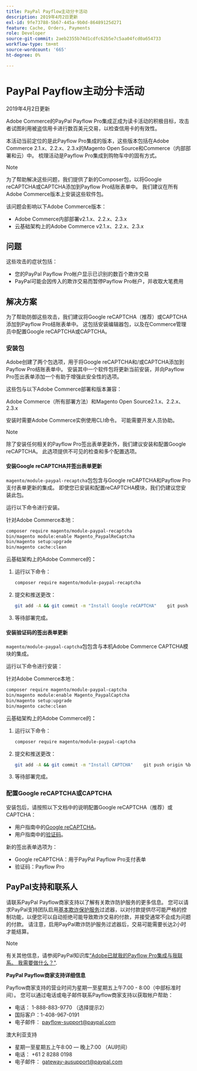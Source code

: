 ```yaml
---
title: PayPal Payflow主动分卡活动
description: 2019年4月2日更新
exl-id: 9fe73788-5b67-445a-9b0d-86489125d271
feature: Cache, Orders, Payments
role: Developer
source-git-commit: 2aeb2355b74d1cdfc62b5e7c5aa04fcd0a654733
workflow-type: tm+mt
source-wordcount: '665'
ht-degree: 0%

---
```


# PayPal Payflow主动分卡活动

2019年4月2日更新

Adobe Commerce的PayPal Payflow Pro集成正成为读卡活动的积极目标，攻击者试图利用被盗信用卡进行数百美元交易，以检查信用卡的有效性。

本活动当前定位的是此Payflow Pro集成的版本，这些版本包括在Adobe Commerce 2.1.x、2.2.x、2.3.x的Magento Open Source和Commerce（内部部署和云）中。 梳理活动是Payflow Pro集成到购物车中的固有方式。

>[!NOTE]
>
>为了帮助解决这些问题，我们提供了新的Composer包，以将Google reCAPTCHA或CAPTCHA添加到Payflow Pro结账表单中。 我们建议在所有Adobe Commerce版本上安装这些软件包。

该问题会影响以下Adobe Commerce版本：

* Adobe Commerce内部部署v2.1.x、2.2.x、2.3.x
* 云基础架构上的Adobe Commerce v2.1.x、2.2.x、2.3.x

## 问题

这些攻击的症状包括：

* 您的PayPal Payflow Pro帐户显示已识别的数百个欺诈交易
* PayPal可能会因传入的欺诈交易而暂停Payflow Pro帐户，并收取大笔费用

## 解决方案

为了帮助防御这些攻击，我们建议将Google reCAPTCHA（推荐）或CAPTCHA添加到Payflow Pro结账表单中。 这包括安装编辑器包，以及在Commerce管理员中配置Google reCAPTCHA或CAPTCHA。

### 安装包

Adobe创建了两个包选项，用于将Google reCAPTCHA和/或CAPTCHA添加到Payflow Pro结账表单中。 安装其中一个软件包将更新当前安装，并向Payflow Pro签出表单添加一个有助于增强此安全性的选项。

这些包与以下Adobe Commerce部署和版本兼容：

Adobe Commerce（所有部署方法）和Magento Open Source2.1.x、2.2.x、2.3.x

安装时需要Adobe Commerce实例使用CLI命令。 可能需要开发人员协助。

>[!NOTE]
>
>除了安装任何相关的Payflow Pro签出表单更新外，我们建议安装和配置Google reCAPTCHA。 此选项提供不可见的检查和多个配置选项。

#### 安装Google reCAPTCHA并签出表单更新

`magento/module-paypal-recaptcha`包包含与Google reCAPTCHA和Payflow Pro支付表单更新的集成。 即使您已安装和配置reCAPTCHA模块，我们仍建议您安装此包。

运行以下命令进行安装。

针对Adobe Commerce本地：**&#x200B;**

```bash
composer require magento/module-paypal-recaptcha
bin/magento module:enable Magento_PaypalReCaptcha
bin/magento setup:upgrade
bin/magento cache:clean
```

云基础架构上的Adobe Commerce的&#x200B;**：**

1. 运行以下命令：

   ```bash
   composer require magento/module-paypal-recaptcha
   ```

1. 提交和推送更改：

   ```bash
   git add -A && git commit -m "Install Google reCAPTCHA"    git push origin %branch_name%
   ```

1. 等待部署完成。

#### 安装验证码的签出表单更新

`magento/module-paypal-captcha`包包含与本机Adobe Commerce CAPTCHA模块的集成。

运行以下命令进行安装：

针对Adobe Commerce本地：**&#x200B;**

```bash
composer require magento/module-paypal-captcha
bin/magento module:enable Magento_PaypalCaptcha
bin/magento setup:upgrade
bin/magento cache:clean
```

云基础架构上的Adobe Commerce的&#x200B;**：**

1. 运行以下命令：

   ```bash
   composer require magento/module-paypal-captcha
   ```

1. 提交和推送更改：

   ```bash
   git add -A && git commit -m "Install CAPTCHA"    git push origin %branch_name%
   ```

1. 等待部署完成。

### 配置Google reCAPTCHA或CAPTCHA

安装包后，请按照以下文档中的说明配置Google reCAPTCHA（推荐）或CAPTCHA：

* 用户指南中的[Google reCAPTCHA](https://experienceleague.adobe.com/zh-hans/docs/commerce-admin/systems/security/captcha/security-google-recaptcha)。
* 用户指南中的[验证码](https://experienceleague.adobe.com/zh-hans/docs/commerce-admin/systems/security/captcha/security-captcha)。

新的签出表单选项为：

* Google reCAPTCHA：用于PayPal Payflow Pro支付表单
* 验证码：Payflow Pro

## PayPal支持和联系人

请联系PayPal Payflow商家支持以了解有关欺诈防护服务的更多信息。 您可以请求PayPal支持团队启用[基本欺诈保护服务](https://developer.paypal.com/api/nvp-soap/payflow/fraud-protection/)过滤器，以对付款提供尽可能严格的控制功能，以便您可以自动拒绝可能导致欺诈交易的付款，并接受通常不会成为问题的付款。 请注意，启用PayPal欺诈防护服务过滤器后，交易可能需要长达2小时才能结算。

>[!NOTE]
>
>有关其他信息，请参阅PayPal知识库[“Adobe已就我的Payflow Pro集成与我联系。 我需要做什么？&quot;](https://www.paypal.com/us/smarthelp/article/ts2242).

**PayPal Payflow商家支持详细信息**

Payflow商家支持的营业时间为星期一至星期五上午7:00 - 8:00（中部标准时间）。 您可以通过电话或电子邮件联系Payflow商家支持以获取帐户帮助：

* 电话： 1-888-883-9770 （选择提示2）
* 国际客户：1-408-967-0191
* 电子邮件： [payflow-support@paypal.com](mailto:payflow-support@paypal.com)

澳大利亚支持

* 星期一至星期五上午8:00 — 晚上7:00 （AU时间）
* 电话： +61 2 8288 0198
* 电子邮件： [gateway-ausupport@paypal.com](mailto:gateway-ausupport@paypal.com)
